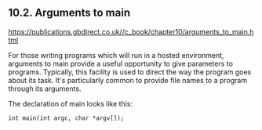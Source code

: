 ## 10.2. Arguments to main
https://publications.gbdirect.co.uk//c_book/chapter10/arguments_to_main.html  

For those writing programs which will run in a hosted environment, arguments to main provide a useful opportunity to give parameters to programs. Typically, this facility is used to direct the way the program goes about its task. It's particularly common to provide file names to a program through its arguments.

The declaration of main looks like this:
```
int main(int argc, char *argv[]);
```

